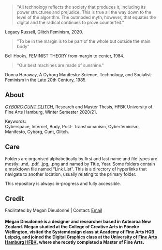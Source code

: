 >"All technology reflects the society that produces it, including its power structures and prejudice. This is true all the way down to the level of the algorithm. The outmoded myth, however, that equates the digital and the radical continues to prove counterfeit." 
<p>Legacy Russell, Glitch Feminism, 2020.</p>

>"To be in the margin is to be part of the whole but outside the main body"
<p>Bell Hooks, FEMINIST THEORY from margin to center, 1984.</p>
 
>"Our best machines are made of sunshine." 
<p>Donna Haraway, A Cyborg Manifesto: Science, Technology, and Socialist-Feminism in the Late 20th Century, 1985.</p>

<h2>About</h2>
<a href="https://cyborgcuntglitch.megandieudonne.com/"><i>CYBORG CUNT GLITCH</i></a>, Research and Master Thesis, HFBK University of Fine Arts Hamburg, Winter Semester 2020/21.</p>

Keywords:  
Cyberspace, Internet, Body, Post- Transhumanism, Cyberfeminism, Manifesto, Cyborg, Cunt, Glitch.</p>

<h2>Care</h2>
<p>Folders are organised alphabetically by first and last name and file types are mostly: .md, .pdf, .jpg, .png and named by Title, Year. Some folders contain a markdown file named “Link List”. This is a directory of hyperlinks that navigate to another location, usually relating to the primary folder.</p>

<p>This repository is always in-progress and fully accessible.</p>

<h2>Credit</h2>
Facilitated by Megan Dieudonné | Contact: <a href="mailto:megan.dieudonne@gmail.com">Email</a>
<h4>Megan Dieudonné is a designer and researcher based in Aotearoa New Zealand. Megan studied at the College of Creative Arts in Pōneke Wellington, visited the Systemdesign class at Academy of Fine Arts HGB Leipzig, and joined the <a href="http://www.digitale-grafik.com/">Digital Graphics</a> class at the <a href="https://www.hfbk-hamburg.de/en/">University of Fine Arts Hamburg HFBK</a>, where she recetly completed a Master of Fine Arts.</h4>
